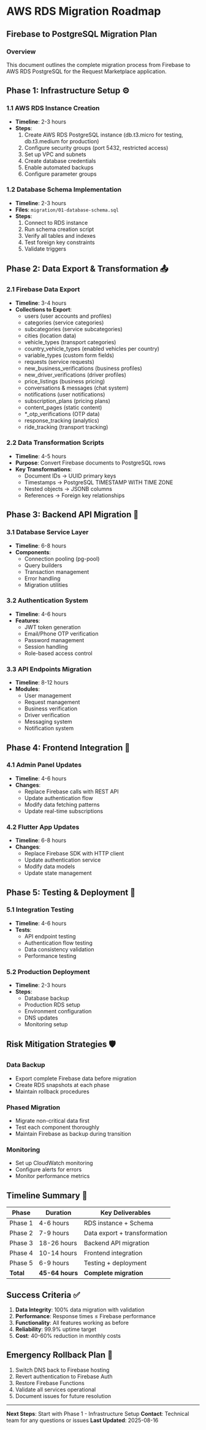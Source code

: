 # AWS RDS Migration Roadmap
## Firebase to PostgreSQL Migration Plan

### Overview
This document outlines the complete migration process from Firebase to AWS RDS PostgreSQL for the Request Marketplace application.

## Phase 1: Infrastructure Setup ⚙️

### 1.1 AWS RDS Instance Creation
- **Timeline**: 2-3 hours
- **Steps**:
  1. Create AWS RDS PostgreSQL instance (db.t3.micro for testing, db.t3.medium for production)
  2. Configure security groups (port 5432, restricted access)
  3. Set up VPC and subnets
  4. Create database credentials
  5. Enable automated backups
  6. Configure parameter groups

### 1.2 Database Schema Implementation
- **Timeline**: 2-3 hours
- **Files**: `migration/01-database-schema.sql`
- **Steps**:
  1. Connect to RDS instance
  2. Run schema creation script
  3. Verify all tables and indexes
  4. Test foreign key constraints
  5. Validate triggers

## Phase 2: Data Export & Transformation 📤

### 2.1 Firebase Data Export
- **Timeline**: 3-4 hours
- **Collections to Export**:
  - users (user accounts and profiles)
  - categories (service categories)
  - subcategories (service subcategories)
  - cities (location data)
  - vehicle_types (transport categories)
  - country_vehicle_types (enabled vehicles per country)
  - variable_types (custom form fields)
  - requests (service requests)
  - new_business_verifications (business profiles)
  - new_driver_verifications (driver profiles)
  - price_listings (business pricing)
  - conversations & messages (chat system)
  - notifications (user notifications)
  - subscription_plans (pricing plans)
  - content_pages (static content)
  - *_otp_verifications (OTP data)
  - response_tracking (analytics)
  - ride_tracking (transport tracking)

### 2.2 Data Transformation Scripts
- **Timeline**: 4-5 hours
- **Purpose**: Convert Firebase documents to PostgreSQL rows
- **Key Transformations**:
  - Document IDs → UUID primary keys
  - Timestamps → PostgreSQL TIMESTAMP WITH TIME ZONE
  - Nested objects → JSONB columns
  - References → Foreign key relationships

## Phase 3: Backend API Migration 🔄

### 3.1 Database Service Layer
- **Timeline**: 6-8 hours
- **Components**:
  - Connection pooling (pg-pool)
  - Query builders
  - Transaction management
  - Error handling
  - Migration utilities

### 3.2 Authentication System
- **Timeline**: 4-6 hours
- **Features**:
  - JWT token generation
  - Email/Phone OTP verification
  - Password management
  - Session handling
  - Role-based access control

### 3.3 API Endpoints Migration
- **Timeline**: 8-12 hours
- **Modules**:
  - User management
  - Request management
  - Business verification
  - Driver verification
  - Messaging system
  - Notification system

## Phase 4: Frontend Integration 🎨

### 4.1 Admin Panel Updates
- **Timeline**: 4-6 hours
- **Changes**:
  - Replace Firebase calls with REST API
  - Update authentication flow
  - Modify data fetching patterns
  - Update real-time subscriptions

### 4.2 Flutter App Updates
- **Timeline**: 6-8 hours
- **Changes**:
  - Replace Firebase SDK with HTTP client
  - Update authentication service
  - Modify data models
  - Update state management

## Phase 5: Testing & Deployment 🧪

### 5.1 Integration Testing
- **Timeline**: 4-6 hours
- **Tests**:
  - API endpoint testing
  - Authentication flow testing
  - Data consistency validation
  - Performance testing

### 5.2 Production Deployment
- **Timeline**: 2-3 hours
- **Steps**:
  - Database backup
  - Production RDS setup
  - Environment configuration
  - DNS updates
  - Monitoring setup

## Risk Mitigation Strategies 🛡️

### Data Backup
- Export complete Firebase data before migration
- Create RDS snapshots at each phase
- Maintain rollback procedures

### Phased Migration
- Migrate non-critical data first
- Test each component thoroughly
- Maintain Firebase as backup during transition

### Monitoring
- Set up CloudWatch monitoring
- Configure alerts for errors
- Monitor performance metrics

## Timeline Summary 📅

| Phase | Duration | Key Deliverables |
|-------|----------|------------------|
| Phase 1 | 4-6 hours | RDS instance + Schema |
| Phase 2 | 7-9 hours | Data export + transformation |
| Phase 3 | 18-26 hours | Backend API migration |
| Phase 4 | 10-14 hours | Frontend integration |
| Phase 5 | 6-9 hours | Testing + deployment |
| **Total** | **45-64 hours** | **Complete migration** |

## Success Criteria ✅

1. **Data Integrity**: 100% data migration with validation
2. **Performance**: Response times ≤ Firebase performance
3. **Functionality**: All features working as before
4. **Reliability**: 99.9% uptime target
5. **Cost**: 40-60% reduction in monthly costs

## Emergency Rollback Plan 🚨

1. Switch DNS back to Firebase hosting
2. Revert authentication to Firebase Auth
3. Restore Firebase Functions
4. Validate all services operational
5. Document issues for future resolution

---

**Next Steps**: Start with Phase 1 - Infrastructure Setup
**Contact**: Technical team for any questions or issues
**Last Updated**: 2025-08-16
